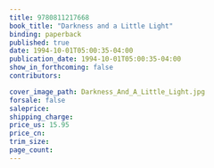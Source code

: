 ```yaml
---
title: 9780811217668
book_title: "Darkness and a Little Light"
binding: paperback
published: true
date: 1994-10-01T05:00:35-04:00
publication_date: 1994-10-01T05:00:35-04:00
show_in_forthcoming: false
contributors:

cover_image_path: Darkness_And_A_Little_Light.jpg
forsale: false
saleprice:
shipping_charge:
price_us: 15.95
price_cn:
trim_size:
page_count:
---
```



